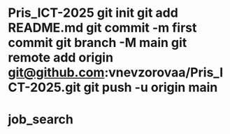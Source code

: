 # Pris_ICT-2025 git init git add README.md git commit -m first commit git branch -M main git remote add origin git@github.com:vnevzorovaa/Pris_ICT-2025.git git push -u origin main
# job_search

